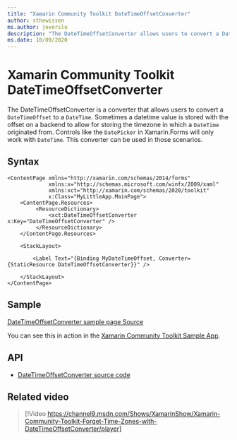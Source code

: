 ```yaml
---
title: "Xamarin Community Toolkit DateTimeOffsetConverter"
author: sthewissen
ms.author: joverslu
description: "The DateTimeOffsetConverter allows users to convert a DateTimeOffset to a DateTime."
ms.date: 10/09/2020
---
```


# Xamarin Community Toolkit DateTimeOffsetConverter

The DateTimeOffsetConverter is a converter that allows users to convert a `DateTimeOffset` to a `DateTime`. Sometimes a datetime value is stored with the offset on a backend to allow for storing the timezone in which a `DateTime` originated from. Controls like the `DatePicker` in Xamarin.Forms will only work with `DateTime`. This converter can be used in those scenarios.

## Syntax

```xaml
<ContentPage xmlns="http://xamarin.com/schemas/2014/forms"
             xmlns:x="http://schemas.microsoft.com/winfx/2009/xaml"
             xmlns:xct="http://xamarin.com/schemas/2020/toolkit"
             x:Class="MyLittleApp.MainPage">
    <ContentPage.Resources>
         <ResourceDictionary>
             <xct:DateTimeOffsetConverter x:Key="DateTimeOffsetConverter" />
         </ResourceDictionary>
    </ContentPage.Resources>

    <StackLayout>

        <Label Text="{Binding MyDateTimeOffset, Converter={StaticResource DateTimeOffsetConverter}}" />

    </StackLayout>
</ContentPage>
```

## Sample

[DateTimeOffsetConverter sample page Source](https://github.com/xamarin/XamarinCommunityToolkit/blob/main/samples/XCT.Sample/Pages/Converters/DateTimeOffsetConverterPage.xaml)

You can see this in action in the [Xamarin Community Toolkit Sample App](https://github.com/xamarin/XamarinCommunityToolkit).

## API

* [DateTimeOffsetConverter source code](https://github.com/xamarin/XamarinCommunityToolkit/blob/main/src/CommunityToolkit/Xamarin.CommunityToolkit/Converters/DateTimeOffsetConverter.shared.cs)

## Related video

> [!Video https://channel9.msdn.com/Shows/XamarinShow/Xamarin-Community-Toolkit-Forget-Time-Zones-with-DateTimeOffsetConverter/player]